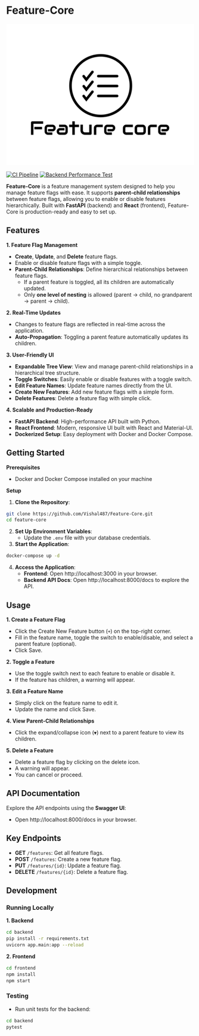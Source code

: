 # Feature-Core
![Logo](frontend/src/assets/logo.png)

[![CI Pipeline](https://github.com/Vishal487/Feature-Core/actions/workflows/ci.yml/badge.svg)](https://github.com/Vishal487/Feature-Core/actions/workflows/ci.yml)
[![Backend Performance Test](https://github.com/Vishal487/Feature-Core/actions/workflows/perf-test.yml/badge.svg)](https://github.com/Vishal487/Feature-Core/actions/workflows/perf-test.yml)

**Feature-Core** is a feature management system designed to help you manage feature flags with ease. It supports **parent-child relationships** between feature flags, allowing you to enable or disable features hierarchically. Built with **FastAPI** (backend) and **React** (frontend), Feature-Core is production-ready and easy to set up.

## Features
**1. Feature Flag Management**
- **Create**, **Update**, and **Delete** feature flags.
- Enable or disable feature flags with a simple toggle.
- **Parent-Child Relationships**: Define hierarchical relationships between feature flags.
    - If a parent feature is toggled, all its children are automatically updated.
    - Only **one level of nesting** is allowed (parent → child, no grandparent → parent → child).

**2. Real-Time Updates**
- Changes to feature flags are reflected in real-time across the application.
- **Auto-Propagation**: Toggling a parent feature automatically updates its children.

**3. User-Friendly UI**
- **Expandable Tree View**: View and manage parent-child relationships in a hierarchical tree structure.
- **Toggle Switches**: Easily enable or disable features with a toggle switch.
- **Edit Feature Names**: Update feature names directly from the UI.
- **Create New Features**: Add new feature flags with a simple form.
- **Delete Features**: Delete a feature flag with simple click.

**4. Scalable and Production-Ready**
- **FastAPI Backend**: High-performance API built with Python.
- **React Frontend**: Modern, responsive UI built with React and Material-UI.
- **Dockerized Setup**: Easy deployment with Docker and Docker Compose.

## Getting Started
**Prerequisites**
- Docker and Docker Compose installed on your machine

**Setup**
1. **Clone the Repository**:
```bash
git clone https://github.com/Vishal487/Feature-Core.git
cd feature-core
```
2. **Set Up Environment Variables**:
    - Update the `.env` file with your database credentials.
3. **Start the Application**:
```bash
docker-compose up -d
```
4. **Access the Application**:
    - **Frontend**: Open http://localhost:3000 in your browser.
    - **Backend API Docs**: Open http://localhost:8000/docs to explore the API.


## Usage
**1. Create a Feature Flag**
- Click the Create New Feature button (`+`) on the top-right corner.
- Fill in the feature name, toggle the switch to enable/disable, and select a parent feature (optional).
- Click Save.

**2. Toggle a Feature**
- Use the toggle switch next to each feature to enable or disable it.
- If the feature has children, a warning will appear.

**3. Edit a Feature Name**
- Simply click on the feature name to edit it.
- Update the name and click Save.

**4. View Parent-Child Relationships**
- Click the expand/collapse icon (`▼`) next to a parent feature to view its children.

**5. Delete a Feature**
- Delete a feature flag by clicking on the delete icon.
- A warning will appear.
- You can cancel or proceed.

## API Documentation
Explore the API endpoints using the **Swagger UI**:
- Open http://localhost:8000/docs in your browser.

## Key Endpoints
- **GET** `/features`: Get all feature flags.
- **POST** `/features`: Create a new feature flag.
- **PUT** `/features/{id}`: Update a feature flag.
- **DELETE** `/features/{id}`: Delete a feature flag.

## Development
### Running Locally

**1. Backend**
```bash
cd backend
pip install -r requirements.txt
uvicorn app.main:app --reload
```
**2. Frontend**
```bash
cd frontend
npm install
npm start
```

### Testing
- Run unit tests for the backend:
```bash
cd backend
pytest
```
